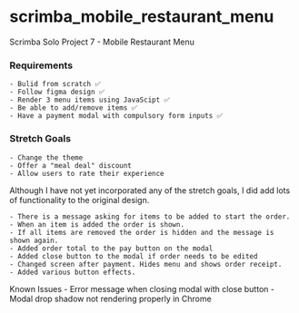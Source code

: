 # scrimba_mobile_restaurant_menu
Scrimba Solo Project 7 - Mobile Restaurant Menu

### Requirements
    - Bulid from scratch ✅
    - Follow figma design ✅
    - Render 3 menu items using JavaScipt ✅
    - Be able to add/remove items ✅
    - Have a payment modal with compulsory form inputs ✅


### Stretch Goals 
    - Change the theme 
    - Offer a "meal deal" discount 
    - Allow users to rate their experience

Although I have not yet incorporated any of the stretch goals, I did add lots of functionality to the original design. 

    - There is a message asking for items to be added to start the order. 
    - When an item is added the order is shown. 
    - If all items are removed the order is hidden and the message is shown again.
    - Added order total to the pay button on the modal
    - Added close button to the modal if order needs to be edited
    - Changed screen after payment. Hides menu and shows order receipt.
    - Added various button effects.
    
Known Issues
    - Error message when closing modal with close button
    - Modal drop shadow not rendering properly in Chrome